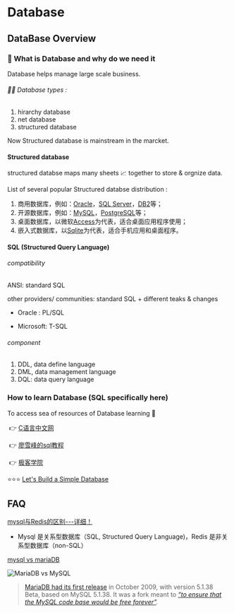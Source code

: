 # Database

## DataBase Overview

### 🤔 What is Database and why do we need it

Database helps manage large scale business. 



###### 👨‍💻 Database types :

1. hirarchy database
2. net database
3. structured database

Now Structured database is mainstream in the marcket. 



#### Structured database

structured databse maps many sheets 📈 together to store & orgnize data. 

List of several popular Structured databse distribution : 

1. 商用数据库，例如：[Oracle](https://www.oracle.com/)，[SQL Server](https://www.microsoft.com/sql-server/)，[DB2](https://www.ibm.com/db2/)等；
2. 开源数据库，例如：[MySQL](https://www.mysql.com/)，[PostgreSQL](https://www.postgresql.org/)等；
3. 桌面数据库，以微软[Access](https://products.office.com/access)为代表，适合桌面应用程序使用；
4. 嵌入式数据库，以[Sqlite](https://sqlite.org/)为代表，适合手机应用和桌面程序。



#### SQL (Structured Query Language)

###### compatibility

ANSI: standard SQL

other providers/ communities: standard SQL + different teaks & changes 

- Oracle : PL/SQL

- Microsoft: T-SQL

  

###### component

1. DDL, data define language
2. DML, data management language
3. DQL: data query language



### How to learn Database (SQL specifically here)

To access sea of resources of Database learning 🤤 

​	👉 [C语言中文网](http://c.biancheng.net/mysql/10/)

​	👉 [廖雪峰的sql教程](https://www.liaoxuefeng.com/wiki/1177760294764384/1179613436834240)

​	👉 [极客学院](https://wiki.jikexueyuan.com/project/mysql/)

⭐️⭐️⭐️ [Let's Build a Simple Database](https://cstack.github.io/db_tutorial/parts/part1.html)



## FAQ

[mysql与Redis的区别---详细！](https://www.cnblogs.com/Paul-watermelon/p/14211021.html)

- Mysql 是关系型数据库（SQL, Structured Query Language)，Redis 是非关系型数据库（non-SQL）

[mysql vs mariaDB](https://kinsta.com/blog/mariadb-vs-mysql/)

![MariaDB vs MySQL](https://kinsta.com/wp-content/uploads/2019/07/mariadb-vs-mysql.png)

> [MariaDB had its first release](https://mariadb.com/kb/en/library/mariadb-5138-release-notes/) in October 2009, with version 5.1.38 Beta, based on MySQL 5.1.38. It was a fork meant to *[“to ensure that the MySQL code base would be free forever”](https://www.computerworld.com.au/article/457551/dead_database_walking_mysql_creator_why_future_belongs_mariadb/).*

